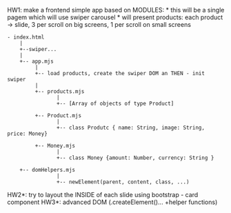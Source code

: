 HW1: make a frontend simple app based on MODULES:
    * this will be a single pagem which will use swiper carousel
    * will present products: each product -> slide, 3 per scroll on big screens, 1 per scroll on small screens

    - index.html
        |
        +--swiper...
        |
        +-- app.mjs
             |
             +-- load products, create the swiper DOM an THEN - init swiper
             |
             +-- products.mjs
                    |
                    +-- [Array of objects of type Product]

             +-- Product.mjs
                    |
                    +-- class Produtc { name: String, image: String, price: Money}

             +-- Money.mjs
                    |
                    +-- class Money {amount: Number, currency: String }

        +-- domHelpers.mjs
                    |
                    +-- newElement(parent, content, class, ...)


HW2*: try to layout the INSIDE of each slide using bootstrap - card component
HW3*: advanced DOM (.createElement()... +helper functions)                                       
                    